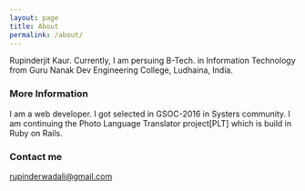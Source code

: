 ```yaml
---
layout: page
title: About
permalink: /about/
---
```


Rupinderjit Kaur. Currently, I am persuing B-Tech. in Information Technology from Guru Nanak Dev Engineering College, Ludhaina, India. 

### More Information
I am a web developer. I got selected in GSOC-2016 in Systers community. I am continuing the Photo Language Translator project[PLT] which is build in Ruby on Rails.


### Contact me

[rupinderwadali@gmail.com](mailto:email@domain.com)
